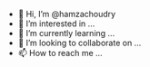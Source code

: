 - 👋 Hi, I’m @hamzachoudry
- 👀 I’m interested in ...
- 🌱 I’m currently learning ...
- 💞️ I’m looking to collaborate on ...
- 📫 How to reach me ...

<!---
hamzachoudry/hamzachoudry is a ✨ special ✨ repository because its `README.md` (this file) appears on your GitHub profile.
You can click the Preview link to take a look at your changes.
--->
